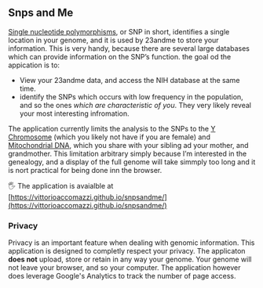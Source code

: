 ## Snps and Me
[Single nucleotide polymorphisms](https://en.wikipedia.org/wiki/Single-nucleotide_polymorphism), or SNP in short, identifies a single location in your genome, and it is used by 23andme to store your information. This is very handy, because there are several large databases which can provide information on the SNP’s function. the goal od the appication is to:
- View your 23andme data, and access the NIH database at the same time.
- identify the SNPs which occurs with low frequency in the population, and so the ones _which are characteristic of you_. They very likely reveal your most interesting infromation.

The application currently limits the analysis to the SNPs to the [Y Chromosome](https://en.wikipedia.org/wiki/Y_chromosome) (which you likely not have if you are female) and [Mitochondrial DNA](https://en.wikipedia.org/wiki/Mitochondrial_DNA), which you share with your sibling ad your mother, and grandmother. This limitation arbitrary simply because I’m interested in the genealogy, and a display of the full genome will take simmply too long and it is nort practical for being done inn the browser.

🖐 The application is avaialble at [https://vittorioaccomazzi.github.io/snpsandme/](https://vittorioaccomazzi.github.io/snpsandme/)

### Privacy
Privacy is an important feature when dealing with genomic information. This application is designed to completly respect your privacy. The applicaton **does not** upload, store or retain in any way your genome. Your genome will not leave your browser, and so your computer. The application however does leverage Google's Analytics to track the number of page access.